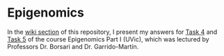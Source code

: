 # **Epigenomics**
In the [wiki section](https://github.com/renealbertjohan/Task_Epigenomics/wiki) of this repository, I present my answers for [Task 4](https://github.com/bborsari/epigenomics_uvic/wiki/4.-EN%E2%80%90TEx-ATAC%E2%80%90seq-data:-downstream-analyses) and [Task 5](https://github.com/bborsari/epigenomics_uvic/wiki/5.-Distal-regulatory-activity) of the course Epigenomics Part I (UVic), which was lectured by Professors Dr. Borsari and Dr. Garrido-Martín.
